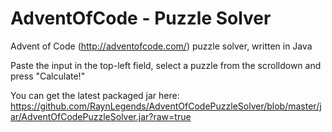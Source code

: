 # AdventOfCode - Puzzle Solver
Advent of Code (http://adventofcode.com/) puzzle solver, written in Java

Paste the input in the top-left field, select a puzzle from the scrolldown and press "Calculate!"

You can get the latest packaged jar here: https://github.com/RaynLegends/AdventOfCodePuzzleSolver/blob/master/jar/AdventOfCodePuzzleSolver.jar?raw=true
